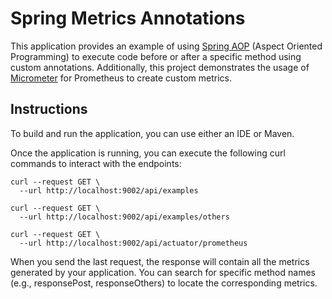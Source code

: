 # Spring Metrics Annotations

This application provides an example of using [Spring AOP](https://www.baeldung.com/spring-aop) (Aspect Oriented Programming) to execute code before or after a specific method using custom annotations.
Additionally, this project demonstrates the usage of  [Micrometer](https://micrometer.io/) for Prometheus to create custom metrics.

## Instructions

To build and run the application, you can use either an IDE or Maven.

Once the application is running, you can execute the following curl commands to interact with the endpoints:

```shell
curl --request GET \
  --url http://localhost:9002/api/examples
  
curl --request GET \
  --url http://localhost:9002/api/examples/others
  
curl --request GET \
  --url http://localhost:9002/api/actuator/prometheus
```
When you send the last request, the response will contain all the metrics generated by your application. You can search for specific method names (e.g., responsePost, responseOthers) to locate the corresponding metrics.